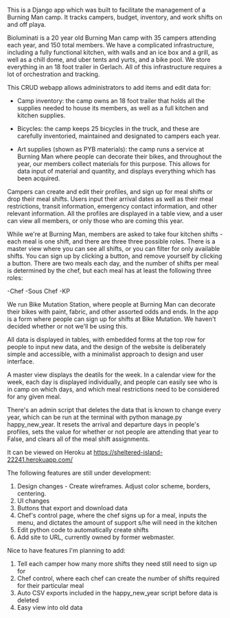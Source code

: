 This is a Django app which was built to facilitate the management of a Burning Man camp.  It tracks campers, budget, inventory, and work shifts on and off playa. 

Bioluminati is a 20 year old Burning Man camp with 35 campers attending each year, and 150 total members.  We have a complicated infrastructure, including a fully functional kitchen, with walls and an ice box and a grill, as well as a chill dome, and uber tents and yurts, and a bike pool.  We store everything in an 18 foot trailer in Gerlach.  All of this infrastructure requires a lot of orchestration and tracking. 
 

This CRUD webapp allows administrators to add items and edit data for:

- Camp inventory:  the camp owns an 18 foot trailer that holds all the supplies needed to house its  members, as well as a full kitchen and kitchen supplies. 

- Bicycles: the camp keeps 25 bicycles in the truck, and these are carefully inventoried, maintained and designated to campers each year.

- Art supplies (shown as PYB materials): the camp runs a service at Burning Man where people can decorate their bikes, and throughout the year, our members collect materials for this purpose.  This allows for data input of material and quantity, and displays everything which has been acquired.

Campers can create and edit their profiles, and sign up for meal shifts or drop their meal shifts.  Users input their arrival dates as well as their meal restrictions, transit information, emergency contact information, and other relevant information.  All the profiles are displayed in a table view, and a user can view all members, or only those who are coming this year. 

While we're at Burning Man, members are asked to take four kitchen shifts - each meal is one shift, and there are three three possible roles.  There is a master view where you can see all shifts, or you can filter for only available shifts.  You can sign up by clicking a button, and remove yourself by clicking a button.  There are two meals each day, and the number of shifts per  meal is determined by the chef, but each meal has at least the following three roles:

-Chef
-Sous Chef
-KP

We run Bike Mutation Station, where people at Burning Man can decorate their bikes with paint, fabric, and other assorted odds and ends.  In the app is a form where people can sign up for shifts at Bike Mutation. We haven't decided whether or not we'll be using this. 

All data is displayed in tables, with embedded forms at the top row for people to input new data, and the design of the website is deliberately simple and accessible, with a minimalist approach to design and user interface. 

A master view displays the deatils for the week. In a calendar view for the week, each day is displayed individually, and people can easily see who is in camp on which days, and which meal restrictions need to be considered for any given meal. 

There's an admin script that deletes the data that is known to change every year, which can be run at the terminal with python manage.py happy_new_year.  It resets the arrival and departure days in people's profiles, sets the value for whether or not people are attending that year to False, and clears all of the meal shift assignments. 

It can be viewed on Heroku at https://sheltered-island-22241.herokuapp.com/

The following features are still under development:

1. Design changes -   Create wireframes. Adjust color scheme, borders, centering.
2. UI changes
3. Buttons that export and download data  
4. Chef's control page, where the chef signs up for a meal, inputs the menu, and dictates the amount of support s/he will need in the kitchen
5. Edit python code to automatically create shifts
6. Add site to URL, currently owned by former webmaster.

Nice to have features I'm planning to add:

1. Tell each camper how many more shifts they need still need to sign up for
2. Chef control, where each chef can create the number of shifts required for their particular meal
3. Auto CSV exports included in the happy_new_year script before data is deleted
4. Easy view into old data

 


 
